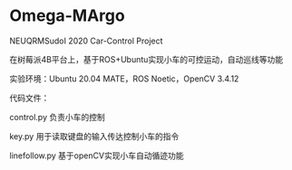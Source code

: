 # Omega-MArgo
NEUQRMSudoI 2020 Car-Control Project

在树莓派4B平台上，基于ROS+Ubuntu实现小车的可控运动，自动巡线等功能

实验环境：Ubuntu 20.04 MATE，ROS Noetic，OpenCV 3.4.12

代码文件：

control.py 负责小车的控制

key.py 用于读取键盘的输入传达控制小车的指令

linefollow.py 基于openCV实现小车自动循迹功能

